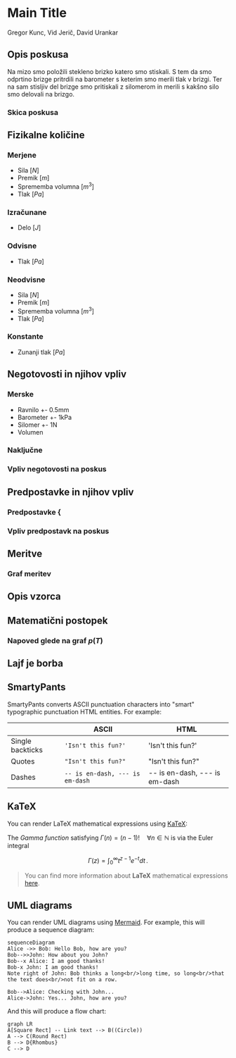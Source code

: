 # Main Title
Gregor Kunc, Vid Jerič, David Urankar

## Opis poskusa
 
Na mizo smo položili stekleno brizko katero smo stiskali. S tem da smo odprtino brizge pritrdili na barometer s keterim smo merili tlak v brizgi. Ter na sam stisljiv del brizge smo pritiskali z silomerom in merili s kakšno silo smo delovali na brizgo. 

### Skica poskusa 

## Fizikalne količine 

### Merjene
- Sila [$N$]
- Premik [$m$]
- Sprememba volumna [$m^3$]
- Tlak [$Pa$]
### Izračunane 
- Delo [$J$]
### Odvisne 
 - Tlak [$Pa$]
### Neodvisne 
- Sila [$N$]
- Premik [$m$]
- Sprememba volumna [$m^3$]
- Tlak [$Pa$]
 
### Konstante 
- Zunanji tlak [$Pa$]

## Negotovosti in njihov vpliv 

### Merske
- Ravnilo +- 0.5mm
- Barometer +- 1kPa
- Silomer +- 1N
- Volumen 
### Naključne 

### Vpliv negotovosti na poskus 

## Predpostavke in njihov vpliv 

### Predpostavke {

### Vpliv predpostavk na poskus 

## Meritve 

### Graf meritev 

## Opis vzorca 

## Matematični postopek 

### Napoved glede na graf $p(T)$ 

## Lajf je borba 


## SmartyPants

SmartyPants converts ASCII punctuation characters into "smart" typographic punctuation HTML entities. For example:

|                |ASCII                          |HTML                         |
|----------------|-------------------------------|-----------------------------|
|Single backticks|`'Isn't this fun?'`            |'Isn't this fun?'            |
|Quotes          |`"Isn't this fun?"`            |"Isn't this fun?"            |
|Dashes          |`-- is en-dash, --- is em-dash`|-- is en-dash, --- is em-dash|


## KaTeX

You can render LaTeX mathematical expressions using [KaTeX](https://khan.github.io/KaTeX/):

The *Gamma function* satisfying $\Gamma(n) = (n-1)!\quad\forall n\in\mathbb N$ is via the Euler integral

$$
\Gamma(z) = \int_0^\infty t^{z-1}e^{-t}dt\,.
$$

> You can find more information about **LaTeX** mathematical expressions [here](http://meta.math.stackexchange.com/questions/5020/mathjax-basic-tutorial-and-quick-reference).


## UML diagrams

You can render UML diagrams using [Mermaid](https://mermaidjs.github.io/). For example, this will produce a sequence diagram:

```mermaid
sequenceDiagram
Alice ->> Bob: Hello Bob, how are you?
Bob-->>John: How about you John?
Bob--x Alice: I am good thanks!
Bob-x John: I am good thanks!
Note right of John: Bob thinks a long<br/>long time, so long<br/>that the text does<br/>not fit on a row.

Bob-->Alice: Checking with John...
Alice->John: Yes... John, how are you?
```

And this will produce a flow chart:

```mermaid
graph LR
A[Square Rect] -- Link text --> B((Circle))
A --> C(Round Rect)
B --> D{Rhombus}
C --> D
```
<!--stackedit_data:
eyJoaXN0b3J5IjpbLTE5OTk1MjU2MjQsNDQ2NjI2NjgzLDE4Nj
c2MzI4MThdfQ==
-->